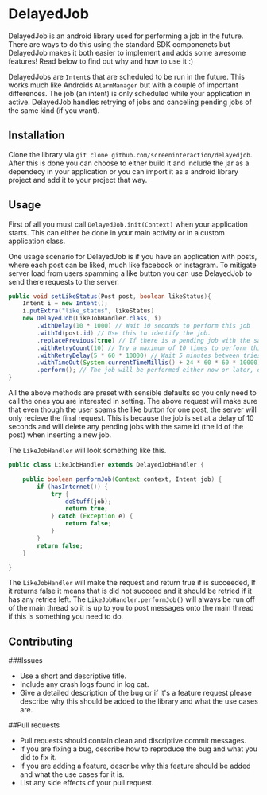 DelayedJob
==========
DelayedJob is an android library used for performing a job in the future. There are ways to do this using the standard SDK componenets but DelayedJob makes it both easier to implement and adds some awesome features! Read below to find out why and how to use it :)

DelayedJobs are `Intent`s that are scheduled to be run in the future. This works much like Androids `AlarmManager` but with a couple of important differences. The job (an intent) is only scheduled while your application in active. DelayedJob handles retrying of jobs and canceling pending jobs of the same kind (if you want).

Installation
------------
Clone the library via `git clone github.com/screeninteraction/delayedjob`. After this is done you can choose to either build it and include the jar as a dependecy in your application or you can import it as a android library project and add it to your project that way.

Usage
-----
First of all you must call `DelayedJob.init(Context)` when your application starts. This can either be done in your main activity or in a custom application class.

One usage scenario for DelayedJob is if you have an application with posts, where each post can be liked, much like facebook or instagram. To mitigate server load from users spamming a like button you can use DelayedJob to send there requests to the server.
```java
public void setLikeStatus(Post post, boolean likeStatus){
	Intent i = new Intent();
	i.putExtra("like_status", likeStatus)
	new DelayedJob(LikeJobHandler.class, i)
		.withDelay(10 * 1000) // Wait 10 seconds to perform this job
		.withId(post.id) // Use this to identify the job.
		.replacePrevious(true) // If there is a pending job with the same id and handler, remove it.
		.withRetryCount(10) // Try a maximum of 10 times to perform this job
		.withRetryDelay(5 * 60 * 10000) // Wait 5 minutes between tries
		.withTimeOut(System.currentTimeMillis() + 24 * 60 * 60 * 10000) // Time out the request after 24 hours
		.perform(); // The job will be performed either now or later, depending on the delay set.
}
```
All the above methods are preset with sensible defaults so you only need to call the ones you are interested in setting. The above request will make sure that even though the user spams the like button for one post, the server will only recieve the final request. This is because the job is set at a delay of 10 seconds and will delete any pending jobs with the same id (the id of the post) when inserting a new job.

The `LikeJobHandler` will look something like this.
```java
public class LikeJobHandler extends DelayedJobHandler {

	public boolean performJob(Context context, Intent job) {
		if (hasInternet()) {
			try {
				doStuff(job);
				return true;
			} catch (Exception e) {
				return false;
			}
		}
		return false;
	}

}
```
The `LikeJobHandler` will make the request and return true if is succeeded, If it returns false it means that is did not succeed and it should be retried if it has any retries left. The `LikeJobHandler.performJob()` will always be run off of the main thread so it is up to you to post messages onto the main thread if this is something you need to do.

Contributing
------------
###Issues
- Use a short and descriptive title.
- Include any crash logs found in log cat.
- Give a detailed description of the bug or if it's a feature request please describe why this should be added to the library and what the use cases are.

##Pull requests
- Pull requests should contain clean and discriptive commit messages.
- If you are fixing a bug, describe how to reproduce the bug and what you did to fix it.
- If you are adding a feature, describe why this feature should be added and what the use cases for it is.
- List any side effects of your pull request. 
